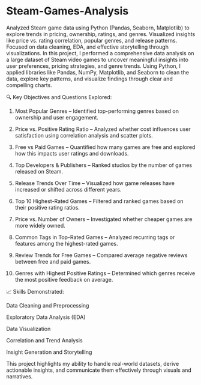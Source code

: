 # Steam-Games-Analysis
Analyzed Steam game data using Python (Pandas, Seaborn, Matplotlib) to explore trends in pricing, ownership, ratings, and genres. Visualized insights like price vs. rating correlation, popular genres, and release patterns. Focused on data cleaning, EDA, and effective storytelling through visualizations.
In this project, I performed a comprehensive data analysis on a large dataset of Steam video games to uncover meaningful insights into user preferences, pricing strategies, and genre trends. Using Python, I applied libraries like Pandas, NumPy, Matplotlib, and Seaborn to clean the data, explore key patterns, and visualize findings through clear and compelling charts.

🔍 Key Objectives and Questions Explored:

1) Most Popular Genres – Identified top-performing genres based on ownership and user engagement.

2) Price vs. Positive Rating Ratio – Analyzed whether cost influences user satisfaction using correlation analysis and scatter plots.

3) Free vs Paid Games – Quantified how many games are free and explored how this impacts user ratings and downloads.

4) Top Developers & Publishers – Ranked studios by the number of games released on Steam.

5) Release Trends Over Time – Visualized how game releases have increased or shifted across different years.

6) Top 10 Highest-Rated Games – Filtered and ranked games based on their positive rating ratios.

7) Price vs. Number of Owners – Investigated whether cheaper games are more widely owned.

8) Common Tags in Top-Rated Games – Analyzed recurring tags or features among the highest-rated games.

9) Review Trends for Free Games – Compared average negative reviews between free and paid games.

10) Genres with Highest Positive Ratings – Determined which genres receive the most positive feedback on average.

📈 Skills Demonstrated:

Data Cleaning and Preprocessing

Exploratory Data Analysis (EDA)

Data Visualization

Correlation and Trend Analysis

Insight Generation and Storytelling

This project highlights my ability to handle real-world datasets, derive actionable insights, and communicate them effectively through visuals and narratives.

